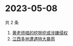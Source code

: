# 2023-05-08

共 2 条

<!-- BEGIN -->
<!-- 最后更新时间 Mon May 08 2023 10:29:57 GMT+0800 (China Standard Time) -->

1. [黄老师唱的挖呀挖或涉嫌侵权](https://www.zhihu.com/search?q=黄老师唱的挖呀挖或涉嫌侵权)
1. [江西多地遭遇特大暴雨](https://www.zhihu.com/search?q=江西多地遭遇特大暴雨)

<!-- END -->
